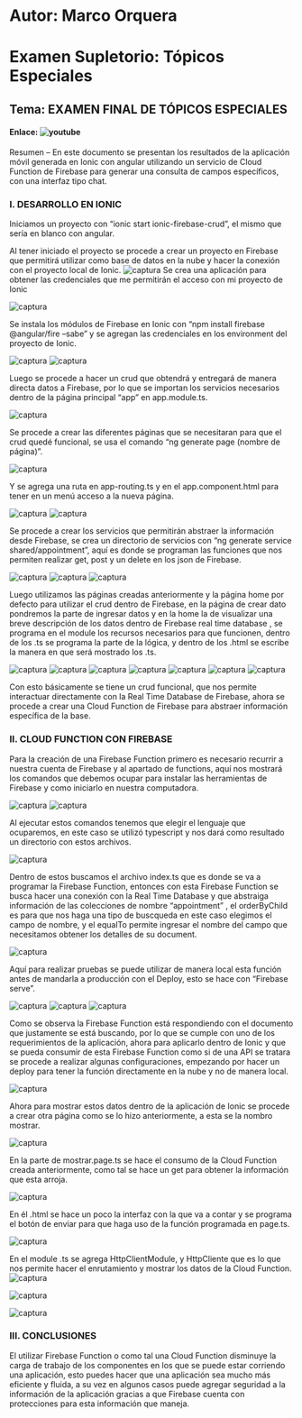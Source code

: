 # Autor: Marco Orquera

# Examen Supletorio: Tópicos Especiales

## Tema: EXAMEN FINAL DE TÓPICOS ESPECIALES

#### Enlace: ![youtube]()

Resumen – En este documento se presentan los resultados de la aplicación móvil generada en Ionic con angular utilizando un servicio de Cloud Function de Firebase para generar una consulta de campos específicos, con una interfaz tipo chat.

### I. DESARROLLO EN IONIC
Iniciamos un proyecto con “ionic start ionic-firebase-crud”, el mismo que sería en blanco con angular.

Al tener iniciado el proyecto se procede a crear un proyecto en Firebase que permitirá utilizar como base de datos en la nube y hacer la conexión con el proyecto local de Ionic.
![captura](https://github.com/foxexmen/cloud_functions/blob/main/capturas/1.JPG) 
Se crea una aplicación para obtener las credenciales que me permitirán el acceso con mi proyecto de Ionic

![captura](https://github.com/foxexmen/cloud_functions/blob/main/capturas/2.JPG)
  
Se instala los módulos de Firebase en Ionic con “npm install firebase @angular/fire –sabe” y se agregan las credenciales en los environment del proyecto de Ionic.
 
![captura](https://github.com/foxexmen/cloud_functions/blob/main/capturas/3.JPG)
![captura](https://github.com/foxexmen/cloud_functions/blob/main/capturas/4.JPG)

Luego se procede a hacer un crud que obtendrá y entregará de manera directa datos a Firebase, por lo que se importan los servicios necesarios dentro de la página principal “app” en app.module.ts.
 
![captura](https://github.com/foxexmen/cloud_functions/blob/main/capturas/5.JPG)
 
Se procede a crear las diferentes páginas que se necesitaran para que el crud quedé funcional, se usa el comando “ng generate page (nombre de página)”.

![captura](https://github.com/foxexmen/cloud_functions/blob/main/capturas/6.JPG)

Y se agrega una ruta en app-routing.ts y en el app.component.html para tener en un menú acceso a la nueva página.
 
![captura](https://github.com/foxexmen/cloud_functions/blob/main/capturas/7.JPG) 
![captura](https://github.com/foxexmen/cloud_functions/blob/main/capturas/8.JPG)

 

Se procede a crear los servicios que permitirán abstraer la información desde Firebase, se crea un directorio de servicios con “ng generate service shared/appointment”, aquí es donde se programan las funciones que nos permiten realizar get, post y un delete en los json de Firebase.
 
![captura](https://github.com/foxexmen/cloud_functions/blob/main/capturas/9.JPG) 
![captura](https://github.com/foxexmen/cloud_functions/blob/main/capturas/10.JPG)
![captura](https://github.com/foxexmen/cloud_functions/blob/main/capturas/11.JPG)
 
Luego utilizamos las páginas creadas anteriormente y la página home por defecto para utilizar el crud dentro de Firebase, en la página de crear dato pondremos la parte de ingresar datos y en la home la de visualizar una breve descripción de los datos dentro de Firebase real time database , se programa en el module los recursos necesarios para que funcionen, dentro de los .ts se programa la parte de la lógica, y dentro de los .html se escribe la manera en que será mostrado los .ts.
 

 
![captura](https://github.com/foxexmen/cloud_functions/blob/main/capturas/12.JPG)
![captura](https://github.com/foxexmen/cloud_functions/blob/main/capturas/13.JPG) 
![captura](https://github.com/foxexmen/cloud_functions/blob/main/capturas/14.JPG)
![captura](https://github.com/foxexmen/cloud_functions/blob/main/capturas/15.JPG)
![captura](https://github.com/foxexmen/cloud_functions/blob/main/capturas/16.JPG)
![captura](https://github.com/foxexmen/cloud_functions/blob/main/capturas/17.JPG)
![captura](https://github.com/foxexmen/cloud_functions/blob/main/capturas/18.JPG)

 
Con esto básicamente se tiene un crud funcional, que nos permite interactuar directamente con la Real Time Database de Firebase, ahora se procede a crear una Cloud Function de Firebase para abstraer información específica de la base.

### II.  CLOUD FUNCTION CON FIREBASE
Para la creación de una Firebase Function primero es necesario recurrir a nuestra cuenta de Firebase y al apartado de functions, aquí nos mostrará los comandos que debemos ocupar para instalar las herramientas de Firebase y como iniciarlo en nuestra computadora.
 
![captura](https://github.com/foxexmen/cloud_functions/blob/main/capturas/19.JPG)
![captura](https://github.com/foxexmen/cloud_functions/blob/main/capturas/20.JPG)
 

 

Al ejecutar estos comandos tenemos que elegir el lenguaje que ocuparemos, en este caso se utilizó typescript y nos dará como resultado un directorio con estos archivos.

![captura](https://github.com/foxexmen/cloud_functions/blob/main/capturas/21.JPG)
 
Dentro de estos buscamos el archivo index.ts que es donde se va a programar la Firebase Function, entonces con esta Firebase Function se busca hacer una conexión con la Real Time Database y que abstraiga información de las colecciones de nombre “appointment” , el orderByChild es para que nos haga una tipo de buscqueda en este caso elegimos el campo de nombre, y el equalTo permite ingresar el nombre del campo que necesitamos obtener los detalles de su document.
 
![captura](https://github.com/foxexmen/cloud_functions/blob/main/capturas/22.JPG)

Aquí para realizar pruebas se puede utilizar de manera local esta función antes de mandarla a producción con el Deploy, esto se hace con “Firebase serve”.
 
![captura](https://github.com/foxexmen/cloud_functions/blob/main/capturas/23.JPG)
![captura](https://github.com/foxexmen/cloud_functions/blob/main/capturas/24.JPG)
![captura](https://github.com/foxexmen/cloud_functions/blob/main/capturas/25.JPG)
 
Como se observa la Firebase Function está respondiendo con el documento que justamente se está buscando, por lo que se cumple con uno de los requerimientos de la aplicación, ahora para aplicarlo dentro de Ionic y que se pueda consumir de esta Firebase Function como si de una API se tratara se procede a realizar algunas configuraciones, empezando por hacer un deploy para tener la función directamente en la nube y no de manera local.

 
![captura](https://github.com/foxexmen/cloud_functions/blob/main/capturas/26.JPG)
 

Ahora para mostrar estos datos dentro de la aplicación de Ionic se procede a crear otra página como se lo hizo anteriormente, a esta se la nombro mostrar.

![captura](https://github.com/foxexmen/cloud_functions/blob/main/capturas/27.JPG)

En la parte de mostrar.page.ts se hace el consumo de la Cloud Function creada anteriormente, como tal se hace un get para obtener la información que esta arroja.


![captura](https://github.com/foxexmen/cloud_functions/blob/main/capturas/28.JPG)

En él .html se hace un poco la interfaz con la que va a contar y se programa el botón de enviar para que haga uso de la función programada en page.ts.

![captura](https://github.com/foxexmen/cloud_functions/blob/main/capturas/29.JPG) 

En el module .ts se agrega HttpClientModule, y HttpCliente que es lo que nos permite hacer el enrutamiento y mostrar los datos de la Cloud Function. 
![captura](https://github.com/foxexmen/cloud_functions/blob/main/capturas/30.JPG)

![captura](https://github.com/foxexmen/cloud_functions/blob/main/capturas/31.JPG)

![captura](https://github.com/foxexmen/cloud_functions/blob/main/capturas/32.JPG)

### III.  CONCLUSIONES

El utilizar Firebase Function o como tal una Cloud Function disminuye la carga de trabajo de los componentes en los que se puede estar corriendo una aplicación, esto puedes hacer que una aplicación sea mucho más eficiente y fluida, a su vez en algunos casos puede agregar seguridad a la información de la aplicación gracias a que Firebase cuenta con protecciones para esta información que maneja.